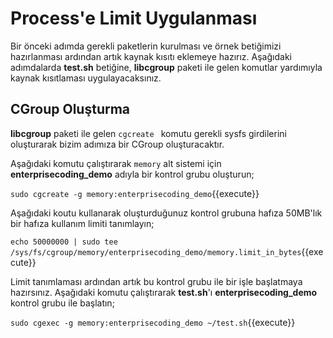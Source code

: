 # Process'e Limit Uygulanması

Bir önceki adımda gerekli paketlerin kurulması ve örnek betiğimizi hazırlanması ardından artık kaynak kısıtı eklemeye hazırız. Aşağıdaki adımdalarda **test.sh** betiğine, **libcgroup** paketi ile gelen komutlar yardımıyla kaynak kısıtlaması uygulayacaksınız.

## CGroup Oluşturma

**libcgroup** paketi ile gelen `cgcreate ` komutu gerekli sysfs girdilerini oluşturarak bizim adımıza bir CGroup oluşturacaktır.

Aşağıdaki komutu çalıştırarak `memory` alt sistemi için **enterprisecoding_demo** adıyla bir kontrol grubu oluşturun;

`sudo cgcreate -g memory:enterprisecoding_demo`{{execute}}

Aşağıdaki koutu kullanarak oluşturduğunuz kontrol grubuna hafıza 50MB'lık bir hafıza kullanım limiti tanımlayın;

`echo 50000000 | sudo tee /sys/fs/cgroup/memory/enterprisecoding_demo/memory.limit_in_bytes`{{execute}}

Limit tanımlaması ardından artık bu kontrol grubu ile bir işle başlatmaya hazırsınız. Aşağıdaki komutu çalıştırarak **test.sh**'ı **enterprisecoding_demo** kontrol grubu ile başlatın;

`sudo cgexec -g memory:enterprisecoding_demo ~/test.sh`{{execute}}
